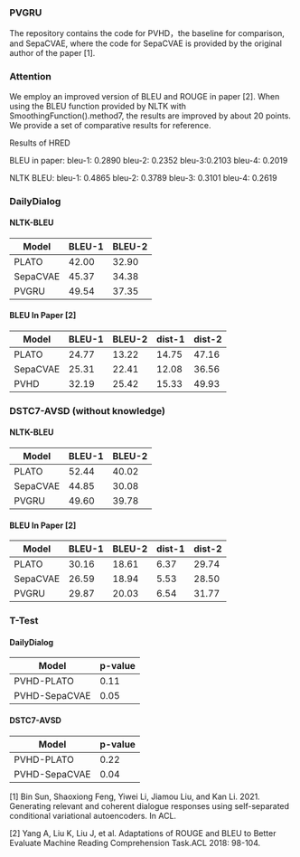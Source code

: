 ### PVGRU

The repository contains the code for PVHD，the baseline for comparison, and SepaCVAE, where the code for SepaCVAE is provided by the original author of the paper [1].



### Attention

We employ an improved version of BLEU and ROUGE  in paper [2]. When using the BLEU function provided by NLTK with SmoothingFunction().method7, the results are improved by about 20 points. We provide a set of comparative results for reference.

Results of HRED

BLEU in paper: bleu-1: 0.2890 bleu-2: 0.2352 bleu-3:0.2103 bleu-4: 0.2019

NLTK BLEU: bleu-1: 0.4865 bleu-2: 0.3789 bleu-3: 0.3101 bleu-4: 0.2619

### DailyDialog

#### NLTK-BLEU  

| Model      | BLEU-1 |BLEU-2 |
| ----------- | ----------- |----------- |
| PLATO      | 42.00       |32.90       |
| SepaCVAE   | 45.37       |34.38      |
|PVGRU       | 49.54       |37.35       |


#### BLEU In Paper [2]  

| Model      | BLEU-1 |BLEU-2 |dist-1 | dist-2|
| ----------- | ----------- |----------- |----------- |----------- |
| PLATO      | 24.77       |13.22       |14.75 |47.16 |
| SepaCVAE   | 25.31       |22.41       |12.08 |36.56 |
|PVHD       | 32.19       |25.42       |15.33 |49.93 |


### DSTC7-AVSD (without knowledge)

#### NLTK-BLEU  

| Model      | BLEU-1 |BLEU-2 |
| ----------- | ----------- |----------- |
| PLATO      | 52.44       |40.02       |
| SepaCVAE   | 44.85       |30.08       |
|PVGRU       | 49.60       |39.78       |

#### BLEU In Paper [2]  

| Model      | BLEU-1 |BLEU-2 |dist-1 | dist-2|
| ----------- | ----------- |----------- |----------- |----------- |
| PLATO      | 30.16       |18.61       |6.37 |29.74 |
| SepaCVAE   | 26.59       |18.94       |5.53 |28.50 |
|PVGRU       | 29.87       |20.03       |6.54 |31.77 |


### T-Test

#### DailyDialog  

| Model | p-value |
| ----------- | ----------- |
| PVHD-PLATO|0.11|
|PVHD-SepaCVAE|0.05|

#### DSTC7-AVSD  

| Model | p-value |
| ----------- | ----------- |
| PVHD-PLATO|0.22|
|PVHD-SepaCVAE|0.04|

[1] Bin Sun, Shaoxiong Feng, Yiwei Li, Jiamou Liu, and Kan Li. 2021. Generating relevant and coherent dialogue responses using self-separated conditional variational autoencoders. In ACL.

[2] Yang A, Liu K, Liu J, et al. Adaptations of ROUGE and BLEU to Better Evaluate Machine Reading Comprehension Task.ACL 2018: 98-104.
